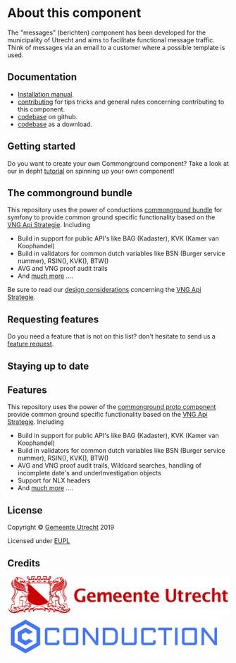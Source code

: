 # About this component

The "messages" (berichten) component has been developed for the municipality of Utrecht and aims to facilitate functional message traffic. Think of messages via an email to a customer where a possible template is used.
## Documentation

- [Installation manual](https://github.com/ConductionNL/love-common-ground/blob/master/INSTALLATION.md).
- [contributing](https://github.com/ConductionNL/love-common-ground/blob/master/CONTRIBUTING.md) for tips tricks and general rules concerning contributing to this component.
- [codebase](https://github.com/ConductionNL/love-common-ground) on github.
- [codebase](https://github.com/ConductionNL/love-common-ground/archive/master.zip) as a download.

Getting started
-------
Do you want to create your own Commonground component? Take a look at our in depht [tutorial](TUTORIAL.md) on spinning up your own component!

The commonground bundle
-------
This repository uses the power of conductions [commonground bundle](https://packagist.org/packages/conduction/commongroundbundle) for symfony to provide common ground specific functionality based on the [VNG Api Strategie](https://docs.geostandaarden.nl/api/API-Strategie/). Including  

* Build in support for public API's like BAG (Kadaster), KVK (Kamer van Koophandel)
* Build in validators for common dutch variables like BSN (Burger service nummer), RSIN(), KVK(), BTW()
* AVG and VNG proof audit trails
* And [much more](https://packagist.org/packages/conduction/commongroundbundle) .... 

Be sure to read our [design considerations](/design.md) concerning the [VNG Api Strategie](https://docs.geostandaarden.nl/api/API-Strategie/). 

Requesting features
-------
Do you need a feature that is not on this list? don't hesitate to send us a [feature request](https://github.com/ConductionNL/commonground-component/issues/new?assignees=&labels=&template=feature_request.md&title=).  

Staying up to date
-------

## Features
This repository uses the power of the [commonground proto component](https://github.com/ConductionNL/commonground-component) provide common ground specific functionality based on the [VNG Api Strategie](https://docs.geostandaarden.nl/api/API-Strategie/). Including  

* Build in support for public API's like BAG (Kadaster), KVK (Kamer van Koophandel)
* Build in validators for common dutch variables like BSN (Burger service nummer), RSIN(), KVK(), BTW()
* AVG and VNG proof audit trails, Wildcard searches, handling of incomplete date's and underInvestigation objects
* Support for NLX headers
* And [much more](https://github.com/ConductionNL/commonground-component) .... 

## License

Copyright &copy; [Gemeente Utrecht](https://www.utrecht.nl/)  2019 

Licensed under [EUPL](https://github.com/ConductionNL/love-common-ground/blob/master/LICENSE.md)

## Credits

[![Utrecht](https://raw.githubusercontent.com/ConductionNL/love-common-ground/master/resources/logo-utrecht.svg?sanitize=true "Utrecht")](https://www.utrecht.nl/)
[![Conduction](https://raw.githubusercontent.com/ConductionNL/love-common-ground/master/resources/logo-conduction.svg?sanitize=true "Conduction")](https://www.conduction.nl/)



